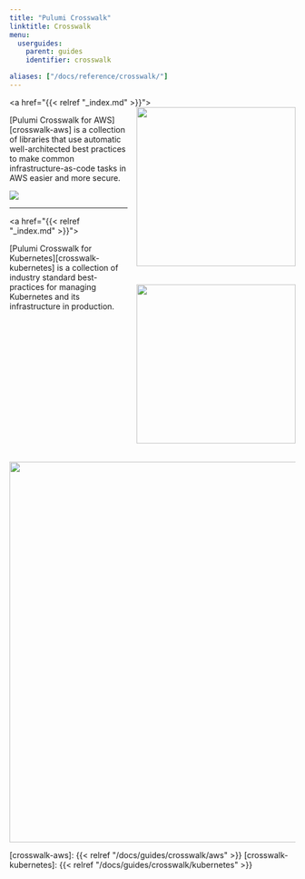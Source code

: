 ```yaml
---
title: "Pulumi Crosswalk"
linktitle: Crosswalk
menu:
  userguides:
    parent: guides
    identifier: crosswalk

aliases: ["/docs/reference/crosswalk/"]
---
```


<a href="{{< relref "_index.md" >}}">
    <img src="/images/docs/reference/crosswalk/aws/logo.svg" align="right" width="280" style="margin: 0 0 32px 16px;">
</a>

[Pulumi Crosswalk for AWS][crosswalk-aws] is a collection of libraries that use automatic well-architected best practices to make common infrastructure-as-code tasks in AWS easier and more secure.

<img src="/images/docs/reference/crosswalk/aws/arch.png">

---

<a href="{{< relref "_index.md" >}}">
    <img src="/images/docs/reference/crosswalk/aws/logo.svg" align="right" width="280" style="margin: 0 0 32px 16px;">
</a>

[Pulumi Crosswalk for Kubernetes][crosswalk-kubernetes] is a collection of industry standard
best-practices for managing Kubernetes and its infrastructure in production.

<center><img src="/images/docs/quickstart/kubernetes/cake.svg" width="670"></center>

[crosswalk-aws]: {{< relref "/docs/guides/crosswalk/aws" >}}
[crosswalk-kubernetes]: {{< relref "/docs/guides/crosswalk/kubernetes" >}}
